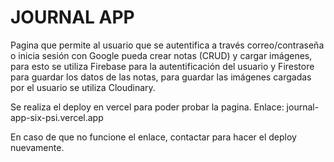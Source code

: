 # JOURNAL APP

Pagina que permite al usuario que se autentifica a través correo/contraseña o inicia sesión con Google pueda crear notas (CRUD) y cargar imágenes, para esto se utiliza Firebase para la autentificación del usuario y Firestore para guardar los datos de las notas, para guardar las imágenes cargadas por el usuario se utiliza Cloudinary.

Se realiza el deploy en vercel para poder probar la pagina.
Enlace: journal-app-six-psi.vercel.app

En caso de que no funcione el enlace, contactar para hacer el deploy nuevamente.
